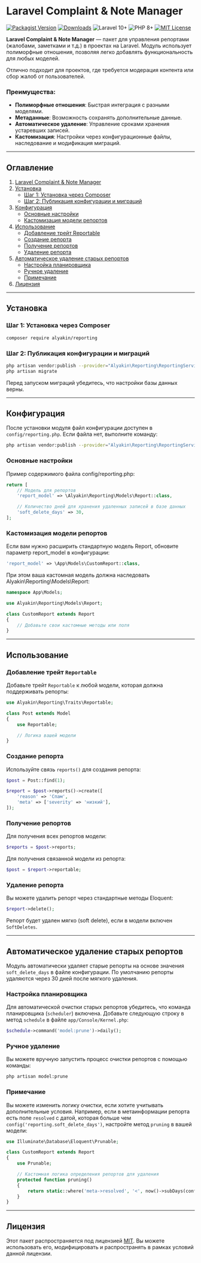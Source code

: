 # Laravel Complaint & Note Manager

[![Packagist Version](https://img.shields.io/packagist/v/2177866/laravel-reporting)](https://packagist.org/packages/alyakin/reporting)
[![Downloads](https://img.shields.io/packagist/dt/2177866/laravel-reporting)](https://packagist.org/packages/alyakin/reporting)
![Laravel 10+](https://img.shields.io/badge/Laravel-10%2B-orange)
![PHP 8+](https://img.shields.io/badge/PHP-8%2B-blue)
[![MIT License](https://img.shields.io/badge/license-MIT-green)](https://opensource.org/licenses/MIT)

**Laravel Complaint & Note Manager** — пакет для управления репортами (жалобами, заметками и т.д.) в проектах на Laravel. Модуль использует полиморфные отношения, позволяя легко добавлять функциональность для любых моделей.

Отлично подходит для проектов, где требуется модерация контента или сбор жалоб от пользователей.

### Преимущества:
- **Полиморфные отношения**: Быстрая интеграция с разными моделями.
- **Метаданные**: Возможность сохранять дополнительные данные.
- **Автоматическое удаление**: Управление сроками хранения устаревших записей.
- **Кастомизация**: Настройки через конфигурационные файлы, наследование и модификация миграций.

---

## Оглавление

1. [Laravel Complaint & Note Manager](#laravel-complaint--note-manager)
2. [Установка](#установка)
   - [Шаг 1: Установка через Composer](#шаг-1-установка-через-composer)
   - [Шаг 2: Публикация конфигурации и миграций](#шаг-2-публикация-конфигурации-и-миграций)
3. [Конфигурация](#конфигурация)
   - [Основные настройки](#основные-настройки)
   - [Кастомизация модели репортов](#кастомизация-модели-репортов)
4. [Использование](#использование)
   - [Добавление трейт Reportable](#шаг-1-добавление-трейт-reportable)
   - [Создание репорта](#шаг-2-создание-репорта)
   - [Получение репортов](#шаг-3-получение-репортов)
   - [Удаление репорта](#дополнительный-пример-удаление-репорта)
5. [Автоматическое удаление старых репортов](#автоматическое-удаление-старых-репортов)
   - [Настройка планировщика](#настройка-планировщика)
   - [Ручное удаление](#ручное-удаление)
   - [Примечание](#примечание)
6. [Лицензия](#лицензия)

---

## Установка

### Шаг 1: Установка через Composer

```bash
composer require alyakin/reporting
```

### Шаг 2: Публикация конфигурации и миграций
```bash
php artisan vendor:publish --provider="Alyakin\Reporting\ReportingServiceProvider"
php artisan migrate
```

Перед запуском миграций убедитесь, что настройки базы данных верны.

---

## Конфигурация

После установки модуля файл конфигурации доступен в `config/reporting.php`. Если файла нет, выполните команду:

```bash
php artisan vendor:publish --provider="Alyakin\Reporting\ReportingServiceProvider" --tag=config
```

### Основные настройки

Пример содержимого файла config/reporting.php:

```php
return [
    // Модель для репортов
    'report_model' => \Alyakin\Reporting\Models\Report::class,

    // Количество дней для хранения удаленных записей в базе данных
    'soft_delete_days' => 30,
];
```

### Кастомизация модели репортов

Если вам нужно расширить стандартную модель Report, обновите параметр report_model в конфигурации:

```php
'report_model' => \App\Models\CustomReport::class,
```

При этом ваша кастомная модель должна наследовать Alyakin\Reporting\Models\Report:

```php
namespace App\Models;

use Alyakin\Reporting\Models\Report;

class CustomReport extends Report
{
    // Добавьте свои кастомные методы или поля
}
```

---

## Использование

### Добавление трейт `Reportable`

Добавьте трейт `Reportable` к любой модели, которая должна поддерживать репорты:

```php
use Alyakin\Reporting\Traits\Reportable;

class Post extends Model
{
    use Reportable;

    // Логика вашей модели
}
```

### Создание репорта

Используйте связь `reports()` для создания репорта:

```php
$post = Post::find(1);

$report = $post->reports()->create([
    'reason' => 'Спам',
    'meta' => ['severity' => 'низкий'],
]);
```

### Получение репортов

Для получения всех репортов модели:

```php
$reports = $post->reports;
```

Для получения связанной модели из репорта:

```php
$post = $report->reportable;
```

### Удаление репорта

Вы можете удалить репорт через стандартные методы Eloquent:

```php
$report->delete();
```

Репорт будет удален мягко (soft delete), если в модели включен `SoftDeletes`.

---

## Автоматическое удаление старых репортов

Модуль автоматически удаляет старые репорты на основе значения `soft_delete_days` в файле конфигурации. По умолчанию репорты удаляются через 30 дней после мягкого удаления.

### Настройка планировщика

Для автоматической очистки старых репортов убедитесь, что команда планировщика (`scheduler`) включена. Добавьте следующую строку в метод `schedule` в файле `app/Console/Kernel.php`:

```php
$schedule->command('model:prune')->daily();
```

### Ручное удаление

Вы можете вручную запустить процесс очистки репортов с помощью команды:

```bash
php artisan model:prune
```

### Примечание

Вы можете изменить логику очистки, если хотите учитывать дополнительные условия. Например, если в метаинформации репорта есть поле `resolved` с датой, которая больше чем `config('reporting.soft_delete_days')`, настройте метод `pruning` в вашей модели:

```php
use Illuminate\Database\Eloquent\Prunable;

class CustomReport extends Report
{
    use Prunable;

    // Кастомная логика определения репортов для удаления
    protected function pruning()
    {
        return static::where('meta->resolved', '<', now()->subDays(config('reporting.soft_delete_days')));
    }
}
```

---

## Лицензия

Этот пакет распространяется под лицензией [MIT](https://opensource.org/licenses/MIT). Вы можете использовать его, модифицировать и распространять в рамках условий данной лицензии.
